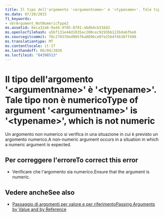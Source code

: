 ```yaml
---
title: Il tipo dell'argomento '<argumentname>' è '<typename>'. Tale tipo non è numerico
ms.date: 07/20/2015
f1_keywords:
- vbrArgument_NotNumericType2
ms.assetid: 6eca32a6-9a44-4f05-8791-abdb4cb316d2
ms.openlocfilehash: a5bf131e44d1035ac200cec9293bb122bda6fbe6
ms.sourcegitcommit: f8c270376ed905f6a8896ce0fe25b4f4b38ff498
ms.translationtype: MT
ms.contentlocale: it-IT
ms.lasthandoff: 06/04/2020
ms.locfileid: "84398513"
---
```

# <a name="type-of-argument-argumentname-is-typename-which-is-not-numeric"></a><span data-ttu-id="1d6e2-102">Il tipo dell'argomento '\<argumentname>' è '\<typename>'. Tale tipo non è numerico</span><span class="sxs-lookup"><span data-stu-id="1d6e2-102">Type of argument '\<argumentname>' is '\<typename>', which is not numeric</span></span>
<span data-ttu-id="1d6e2-103">Un argomento non numerico si verifica in una situazione in cui è previsto un argomento numerico.</span><span class="sxs-lookup"><span data-stu-id="1d6e2-103">A non-numeric argument occurs in a situation in which a numeric argument is expected.</span></span>  
  
## <a name="to-correct-this-error"></a><span data-ttu-id="1d6e2-104">Per correggere l'errore</span><span class="sxs-lookup"><span data-stu-id="1d6e2-104">To correct this error</span></span>  
  
- <span data-ttu-id="1d6e2-105">Verificare che l'argomento sia numerico.</span><span class="sxs-lookup"><span data-stu-id="1d6e2-105">Ensure that the argument is numeric.</span></span>  
  
## <a name="see-also"></a><span data-ttu-id="1d6e2-106">Vedere anche</span><span class="sxs-lookup"><span data-stu-id="1d6e2-106">See also</span></span>

- [<span data-ttu-id="1d6e2-107">Passaggio di argomenti per valore e per riferimento</span><span class="sxs-lookup"><span data-stu-id="1d6e2-107">Passing Arguments by Value and by Reference</span></span>](../programming-guide/language-features/procedures/passing-arguments-by-value-and-by-reference.md)
